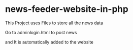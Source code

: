 # news-feeder-website-in-php
This Project uses Files to store all the news data


Go to adminlogin.html to post news 

and It is automatically added to the website


